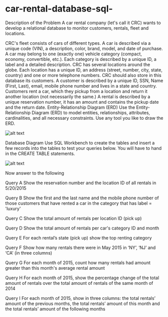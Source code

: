 # car-rental-database-sql-

Description of the Problem 
A car rental company (let's call it CRC) wants to develop a relational database to monitor customers, rentals, fleet and locations.
 
CRC's fleet consists of cars of different types. A car is described via a unique code (VIN), a description, color, brand, model, and date of purchase. A car may belong to one (exactly one) vehicle category (compact, economy, convertible, etc.). Each category is described by a unique ID, a label and a detailed description. CRC has several locations around the globe. Each location has a unique ID, an address (street, number, city, state, country) and one or more telephone numbers. CRC should also store in this database its customers. A customer is described by a unique ID, SSN, Name (First, Last), email, mobile phone number and lives in a state and country. Customers rent a car, which they pickup from a location and return it another location (not necessarily the same.) A rental is described by a unique reservation number, it has an amount and contains the pickup date and the return date.
Entity-Relationship Diagram (ERD) 
Use the Entity-Relationship Diagram (ERD) to model entities, relationships, attributes, cardinalities, and all necessary constraints. Use any tool you like to draw the ERD. 

![alt text](https://github.com/evagian/car-rental-database-sql-/blob/master/images/car-er.png)

Database Diagram
Use SQL Workbench to create the tables and insert a few records into the tables to test your queries below. You will have to hand in the CREATE TABLE statements. 

![alt text](https://github.com/evagian/car-rental-database-sql-/blob/master/images/car-db.png)

Now answer to the following 

Query A
Show the reservation number and the location ID of all rentals in 5/20/2015 

Query B
Show the first and the last name and the mobile phone number of those customers that have rented a car in the category that has label = 'luxury' 

Query C
Show the total amount of rentals per location ID (pick up) 

Query D
Show the total amount of rentals per car's category ID and month 

Query E
For each rental’s state (pick up) show the top renting category 

Query F
Show how many rentals there were in May 2015 in ‘NY’, ‘NJ’ and ‘CA’ (in three columns) 

Query G
For each month of 2015, count how many rentals had amount greater than this month's average rental amount 

Query H
For each month of 2015, show the percentage change of the total amount of rentals over the total amount of rentals of the same month of 2014 

Query I
For each month of 2015, show in three columns: the total rentals’ amount of the previous months, the total rentals’ amount of this month and the total rentals’ amount of the following months 


